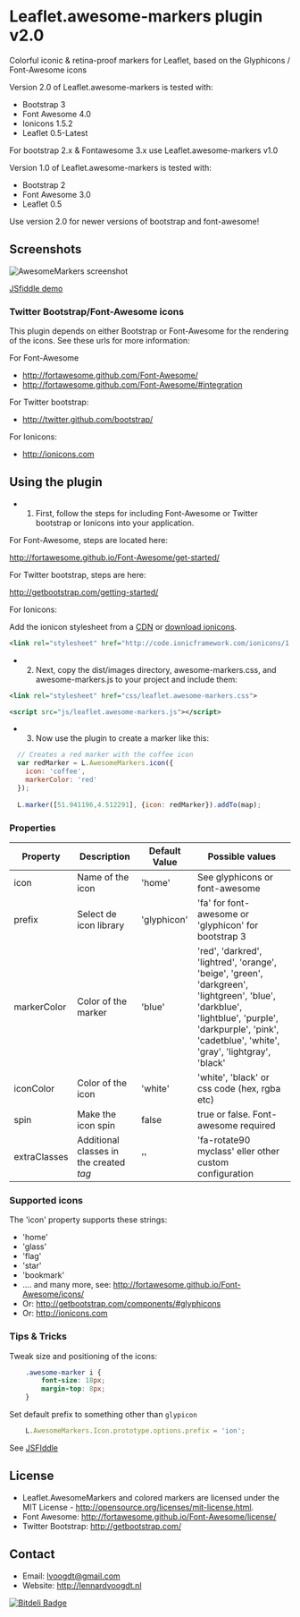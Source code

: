 # Leaflet.awesome-markers plugin v2.0
Colorful iconic & retina-proof markers for Leaflet, based on the Glyphicons / Font-Awesome icons

Version 2.0 of Leaflet.awesome-markers is tested with:
- Bootstrap 3
- Font Awesome 4.0
- Ionicons 1.5.2
- Leaflet 0.5-Latest

For bootstrap 2.x & Fontawesome 3.x use Leaflet.awesome-markers v1.0

Version 1.0 of Leaflet.awesome-markers is tested with:
- Bootstrap 2
- Font Awesome 3.0
- Leaflet 0.5

Use version 2.0 for newer versions of bootstrap and font-awesome!

## Screenshots
![AwesomeMarkers screenshot](https://raw.github.com/lvoogdt/Leaflet.awesome-markers/master/screenshots/screenshot-soft.png "Screenshot of AwesomeMarkers")

<a href="http://jsfiddle.net/VPzu4/92/" target="_blank">JSfiddle demo</a> 

### Twitter Bootstrap/Font-Awesome icons
This plugin depends on either Bootstrap or Font-Awesome for the rendering of the icons. See these urls for more information:

For Font-Awesome
- http://fortawesome.github.com/Font-Awesome/
- http://fortawesome.github.com/Font-Awesome/#integration

For Twitter bootstrap:
- http://twitter.github.com/bootstrap/

For Ionicons:
- http://ionicons.com


## Using the plugin
- 1) First, follow the steps for including Font-Awesome or Twitter bootstrap or Ionicons into your application.

For Font-Awesome, steps are located here:

http://fortawesome.github.io/Font-Awesome/get-started/

For Twitter bootstrap, steps are here:

http://getbootstrap.com/getting-started/

For Ionicons:

Add the ionicon stylesheet from a [CDN](http://code.ionicframework.com/ionicons/1.5.2/css/ionicons.min.css) or [download ionicons](http://ionicons.com).
    
````xml
<link rel="stylesheet" href="http://code.ionicframework.com/ionicons/1.5.2/css/ionicons.min.css">
````

- 2) Next, copy the dist/images directory, awesome-markers.css, and awesome-markers.js to your project and include them:
````xml
<link rel="stylesheet" href="css/leaflet.awesome-markers.css">
````
````xml
<script src="js/leaflet.awesome-markers.js"></script>
````

- 3) Now use the plugin to create a marker like this:
````js
  // Creates a red marker with the coffee icon
  var redMarker = L.AwesomeMarkers.icon({
    icon: 'coffee',
    markerColor: 'red'
  });
      
  L.marker([51.941196,4.512291], {icon: redMarker}).addTo(map);
````

### Properties

| Property        | Description            | Default Value | Possible  values                                     |
| --------------- | ---------------------- | ------------- | ---------------------------------------------------- |
| icon            | Name of the icon       | 'home'        | See glyphicons or font-awesome                       |
| prefix          | Select de icon library | 'glyphicon'   | 'fa' for font-awesome or 'glyphicon' for bootstrap 3 |
| markerColor     | Color of the marker    | 'blue'        | 'red', 'darkred', 'lightred', 'orange', 'beige', 'green', 'darkgreen', 'lightgreen', 'blue', 'darkblue', 'lightblue', 'purple', 'darkpurple', 'pink', 'cadetblue', 'white', 'gray', 'lightgray', 'black' |
| iconColor       | Color of the icon      | 'white'       | 'white', 'black' or css code (hex, rgba etc) |
| spin            | Make the icon spin     | false         | true or false. Font-awesome required | 
| extraClasses    | Additional classes in the created <i> tag | '' | 'fa-rotate90 myclass' eller other custom configuration |


### Supported icons
The 'icon' property supports these strings:
- 'home'
- 'glass'
- 'flag'
- 'star'
- 'bookmark'
- .... and many more, see: http://fortawesome.github.io/Font-Awesome/icons/
- Or: http://getbootstrap.com/components/#glyphicons
- Or: http://ionicons.com

### Tips & Tricks

Tweak size and positioning of the icons:

````css
    .awesome-marker i {
        font-size: 18px;
        margin-top: 8px;
    }
````

Set default prefix to something other than `glypicon`

````js
    L.AwesomeMarkers.Icon.prototype.options.prefix = 'ion';
````

See [JSFIddle](http://jsfiddle.net/markmarijnissen/VPzu4/286/)

## License
- Leaflet.AwesomeMarkers and colored markers are licensed under the MIT License - http://opensource.org/licenses/mit-license.html.
- Font Awesome: http://fortawesome.github.io/Font-Awesome/license/
- Twitter Bootstrap: http://getbootstrap.com/

## Contact
- Email: lvoogdt@gmail.com
- Website: http://lennardvoogdt.nl

[![Bitdeli Badge](https://d2weczhvl823v0.cloudfront.net/lvoogdt/leaflet.awesome-markers/trend.png)](https://bitdeli.com/free "Bitdeli Badge")
